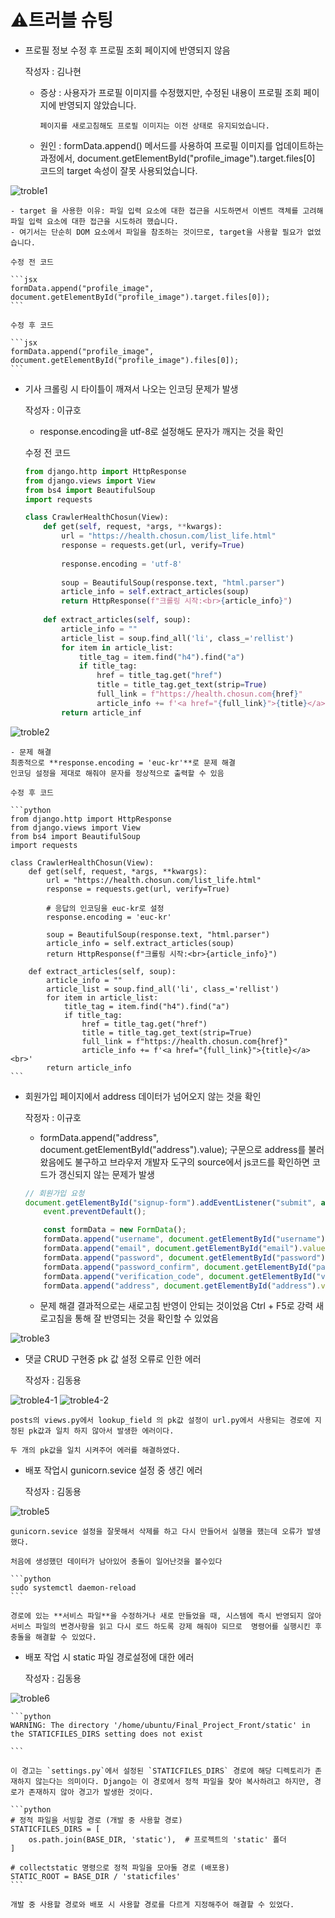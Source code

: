# ⚠️트러블 슈팅

- 프로필 정보 수정 후 프로필 조회 페이지에 반영되지 않음
    
    작성자 : 김나현
    
    - 증상 : 사용자가 프로필 이미지를 수정했지만, 수정된 내용이 프로필 조회 페이지에 반영되지 않았습니다.
    
          페이지를 새로고침해도 프로필 이미지는 이전 상태로 유지되었습니다.
    
    - 원인 : formData.append() 메서드를 사용하여 프로필 이미지를 업데이트하는 과정에서, document.getElementById("profile_image").target.files[0] 코드의 target 속성이 잘못 사용되었습니다.
    

![troble1](https://github.com/user-attachments/assets/4f837690-271e-49ce-ba03-3a7803bb0f44)

    
    - target 을 사용한 이유: 파일 입력 요소에 대한 접근을 시도하면서 이벤트 객체를 고려해 파일 입력 요소에 대한 접근을 시도하려 했습니다.
    - 여기서는 단순히 DOM 요소에서 파일을 참조하는 것이므로, target을 사용할 필요가 없었습니다.
    
    수정 전 코드
    
    ```jsx
    formData.append("profile_image", document.getElementById("profile_image").target.files[0]);
    ```
    
    수정 후 코드
    
    ```jsx
    formData.append("profile_image", document.getElementById("profile_image").files[0]);
    ```
    
- 기사 크롤링 시 타이틀이 깨져서 나오는 인코딩 문제가 발생
    
    작성자 : 이규호
    
    - response.encoding을 utf-8로 설정해도 문자가 깨지는 것을 확인
    
    수정 전 코드
    
    ```python
    from django.http import HttpResponse
    from django.views import View
    from bs4 import BeautifulSoup
    import requests
    
    class CrawlerHealthChosun(View):
        def get(self, request, *args, **kwargs):
            url = "https://health.chosun.com/list_life.html"
            response = requests.get(url, verify=True)
            
            response.encoding = 'utf-8'
            
            soup = BeautifulSoup(response.text, "html.parser")
            article_info = self.extract_articles(soup)
            return HttpResponse(f"크롤링 시작:<br>{article_info}")
            
        def extract_articles(self, soup):
            article_info = ""
            article_list = soup.find_all('li', class_='rellist')
            for item in article_list:
                title_tag = item.find("h4").find("a")
                if title_tag:
                    href = title_tag.get("href")
                    title = title_tag.get_text(strip=True)
                    full_link = f"https://health.chosun.com{href}"
                    article_info += f'<a href="{full_link}">{title}</a><br>'
            return article_inf
    ```
    

![troble2](https://github.com/user-attachments/assets/51d300d9-34f9-4968-9819-45a1a4d5c8ed)

    
    - 문제 해결
    최종적으로 **response.encoding = 'euc-kr'**로 문제 해결
    인코딩 설정을 제대로 해줘야 문자를 정상적으로 출력할 수 있음
    
    수정 후 코드
    
    ```python
    from django.http import HttpResponse
    from django.views import View
    from bs4 import BeautifulSoup
    import requests
    
    class CrawlerHealthChosun(View):
        def get(self, request, *args, **kwargs):
            url = "https://health.chosun.com/list_life.html"
            response = requests.get(url, verify=True)
            
            # 응답의 인코딩을 euc-kr로 설정
            response.encoding = 'euc-kr'
            
            soup = BeautifulSoup(response.text, "html.parser")
            article_info = self.extract_articles(soup)
            return HttpResponse(f"크롤링 시작:<br>{article_info}")
            
        def extract_articles(self, soup):
            article_info = ""
            article_list = soup.find_all('li', class_='rellist')
            for item in article_list:
                title_tag = item.find("h4").find("a")
                if title_tag:
                    href = title_tag.get("href")
                    title = title_tag.get_text(strip=True)
                    full_link = f"https://health.chosun.com{href}"
                    article_info += f'<a href="{full_link}">{title}</a><br>'
            return article_info
    ```
    
- 회원가입 페이지에서 address 데이터가 넘어오지 않는 것을 확인
    
    작정자 : 이규호
    
    - formData.append("address", document.getElementById("address").value); 구문으로 address를 불러왔음에도 불구하고 브라우저 개발자 도구의 source에서 js코드를 확인하면 코드가 갱신되지 않는 문제가 발생
    
    ```jsx
    // 회원가입 요청
    document.getElementById("signup-form").addEventListener("submit", async function (event) {
        event.preventDefault();
    
        const formData = new FormData();
        formData.append("username", document.getElementById("username").value);
        formData.append("email", document.getElementById("email").value);
        formData.append("password", document.getElementById("password").value);
        formData.append("password_confirm", document.getElementById("password_confirm").value);
        formData.append("verification_code", document.getElementById("verification_code").value);
        formData.append("address", document.getElementById("address").value);
    ```
    
    - 문제 해결
    결과적으로는 새로고침 반영이 안되는 것이었음
    Ctrl + F5로 강력 새로고침을 통해 잘 반영되는 것을 확인할 수 있었음
    
![troble3](https://github.com/user-attachments/assets/65d55f1e-496d-4924-869b-cf4047962733)
    
- 댓글 CRUD 구현중 pk 값 설정 오류로 인한 에러
    
    작성자 : 김동용 
    
![troble4-1](https://github.com/user-attachments/assets/275dcaae-dc31-4378-ae7c-774f7e34c02f)
![troble4-2](https://github.com/user-attachments/assets/657bf1e8-e473-4902-856a-3da7ca557388)

    posts의 views.py에서 lookup_field 의 pk값 설정이 url.py에서 사용되는 경로에 지정된 pk값과 일치 하지 않아서 발생한 에러이다.
    
    두 개의 pk값을 일치 시켜주어 에러를 해결하였다.
    
- 배포 작업시 gunicorn.sevice 설정 중 생긴 에러
    
    작성자 : 김동용
    
![troble5](https://github.com/user-attachments/assets/917131a0-62de-4d5f-ab98-1c8c4991b731)
    
    gunicorn.sevice 설정을 잘못해서 삭제를 하고 다시 만들어서 실행을 했는데 오류가 발생했다.
    
    처음에 생성했던 데이터가 남아있어 충돌이 일어난것을 볼수있다
    
    ```python
    sudo systemctl daemon-reload
    ```
    
    경로에 있는 **서비스 파일**을 수정하거나 새로 만들었을 때, 시스템에 즉시 반영되지 않아 서비스 파일의 변경사항을 읽고 다시 로드 하도록 강제 해줘야 되므로  명령어를 실행시킨 후 충돌을 해결할 수 있었다.
    
- 배포 작업 시 static 파일 경로설정에 대한 에러
    
    작성자 : 김동용
    
![troble6](https://github.com/user-attachments/assets/c1eee2f2-0826-4220-9d2a-9554b2ebd0b1)
    
    ```python
    WARNING: The directory '/home/ubuntu/Final_Project_Front/static' in the STATICFILES_DIRS setting does not exist
    
    ```
    
    이 경고는 `settings.py`에서 설정된 `STATICFILES_DIRS` 경로에 해당 디렉토리가 존재하지 않는다는 의미이다. Django는 이 경로에서 정적 파일을 찾아 복사하려고 하지만, 경로가 존재하지 않아 경고가 발생한 것이다.
    
    ```python
    # 정적 파일을 서빙할 경로 (개발 중 사용할 경로)
    STATICFILES_DIRS = [
        os.path.join(BASE_DIR, 'static'),  # 프로젝트의 'static' 폴더
    ]
    
    # collectstatic 명령으로 정적 파일을 모아둘 경로 (배포용)
    STATIC_ROOT = BASE_DIR / 'staticfiles'
    ```
    
    개발 중 사용할 경로와 배포 시 사용할 경로를 다르게 지정해주어 해결할 수 있었다.

